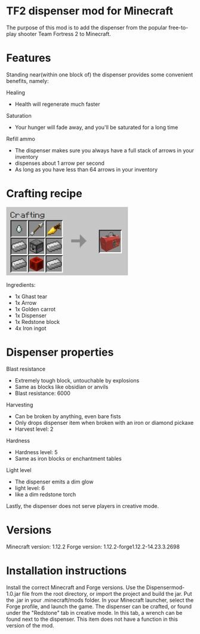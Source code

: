 # TF2 dispenser mod for Minecraft

The purpose of this mod is to add the dispenser from the popular free-to-play shooter Team Fortress 2 to Minecraft.

# Features
Standing near(within one block of) the dispenser provides some convenient benefits, namely:

Healing
  - Health will regenerate much faster

Saturation
  - Your hunger will fade away, and you'll be saturated for a long time

Refill ammo
  - The dispenser makes sure you always have a full stack of arrows in your inventory
  - dispenses about 1 arrow per second
  - As long as you have less than 64 arrows in your inventory

# Crafting recipe
![Recipe](dispenser_recipe.png)

Ingredients:
  - 1x Ghast tear
  - 1x Arrow
  - 1x Golden carrot
  - 1x Dispenser
  - 1x Redstone block
  - 4x Iron ingot

# Dispenser properties
Blast resistance
  - Extremely tough block, untouchable by explosions
  - Same as blocks like obsidian or anvils
  - Blast resistance: 6000
  
Harvesting
  - Can be broken by anything, even bare fists
  - Only drops dispenser item when broken with an iron or diamond pickaxe
  - Harvest level: 2

Hardness
  - Hardness level: 5
  - Same as iron blocks or enchantment tables

Light level
  - The dispenser emits a dim glow
  - light level: 6
  - like a dim redstone torch

Lastly, the dispenser does not serve players in creative mode.

# Versions
Minecraft version: 1.12.2
Forge version: 1.12.2-forge1.12.2-14.23.3.2698

# Installation instructions
Install the correct Minecraft and Forge versions.
Use the Dispensermod-1.0.jar file from the root directory, or import the project and build the jar. 
Put the .jar in your .minecraft/mods folder.
In your Minecraft launcher, select the Forge profile, and launch the game.
The dispenser can be crafted, or found under the "Redstone" tab in creative mode.
In this tab, a wrench can be found next to the dispenser. This item does not have a function in this version of the mod.
